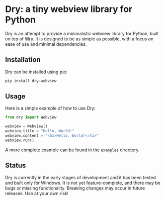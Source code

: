 # Dry: a tiny webview library for Python

Dry is an attempt to provide a minimalistic webview library for Python, built on top of [Wry](https://github.com/tauri-apps/wry). It is designed to be as simple as possible, with a focus on ease of use and minimal dependencies.

## Installation

Dry can be installed using pip:

```bash
pip install dry-webview
```

## Usage

Here is a simple example of how to use Dry:

```python
from dry import Webview

webview = Webview()
webview.title = "Hello, World!"
webview.content = "<h1>Hello, World!</h1>"
webview.run()
```

A more complete example can be found in the `examples` directory.

## Status

Dry is currently in the early stages of development and it has been tested and built only for Windows. It is not yet feature-complete, and there may be bugs or missing functionality. Breaking changes may occur in future releases. Use at your own risk!